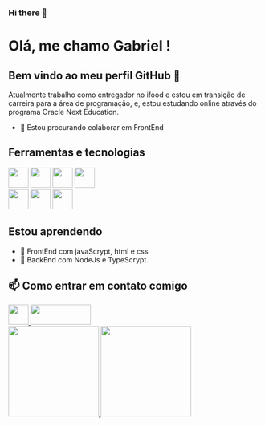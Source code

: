 ### Hi there 👋

# Olá, me chamo Gabriel ! 
## Bem vindo ao meu perfil GitHub 👋


Atualmente trabalho como entregador no ifood e estou em transição de carreira para a área de programação,
e, estou estudando online através do programa Oracle Next Education.

- 👯 Estou procurando colaborar em FrontEnd

## Ferramentas e tecnologias
<div>
            
<img loading="lazy" src="https://cdn.jsdelivr.net/gh/devicons/devicon@latest/icons/javascript/javascript-original.svg" width="40" height="40" />

            
<img loading="lazy" src="https://cdn.jsdelivr.net/gh/devicons/devicon@latest/icons/typescript/typescript-original.svg" width="40" height="40" />
          
            
<img loading="lazy" src="https://cdn.jsdelivr.net/gh/devicons/devicon@latest/icons/react/react-original-wordmark.svg" width="40" height="40" />

<img loading="lazy" src="https://cdn.jsdelivr.net/gh/devicons/devicon@latest/icons/html5/html5-original-wordmark.svg" width="40" height="40" />
</div>

<div>
<img loading="lazy" src="https://cdn.jsdelivr.net/gh/devicons/devicon@latest/icons/css3/css3-original-wordmark.svg" width="40" height="40" />
          
            
<img loading="lazy" src="https://cdn.jsdelivr.net/gh/devicons/devicon@latest/icons/nodejs/nodejs-plain-wordmark.svg" width="40" height="40" />

            
<img loading="lazy" src="https://cdn.jsdelivr.net/gh/devicons/devicon@latest/icons/git/git-plain-wordmark.svg" width="40" height="40" />
            
</div>

          


          

## Estou aprendendo 
- 🔎 FrontEnd com javaScrypt, html e css
- 🔎 BackEnd com NodeJs e TypeScrypt.


  
## 📫 Como entrar em contato comigo

<div gap="20" >
<a href="https://www.linkedin.com/in/gabriel-messias-dev/" target="blank">
            
<img src="https://cdn.jsdelivr.net/gh/devicons/devicon@latest/icons/linkedin/linkedin-original.svg" width="40" height="40" />
          
</a>
<a href="https://www.instagram.com/gmdasilva47/" target=blank><img loading="lazy" src="https://img.shields.io/badge/-Instagram-%23E4405F?style=for-the-badge&logo=instagram&logoColor=white" target="_blank" width="120" height="40" > </a>
            
</div>

            
<div>
<a href="https://github.com/gabriel4502">
<img loading="lazy" height="180em" src="https://github-readme-stats.vercel.app/api/top-langs/?username=gabriel4502&layout=compact&langs_count=7&theme=dracula"/>
<img loading="lazy" height="180em" src="https://github-readme-stats.vercel.app/api?username=gabriel4502&theme=highcontrast&hide_border=false&include_all_commits=false&count_private=true"/>
</div>


<!--
**Gabriel4502/Gabriel4502** is a ✨ _special_ ✨ repository because its `README.md` (this file) appears on your GitHub profile.

Here are some ideas to get you started:

- 🔭 I’m currently working on ...
- 🌱 I’m currently learning ...
- 👯 I’m looking to collaborate on ...
- 🤔 I’m looking for help with ...
- 💬 Ask me about ...
- 📫 How to reach me: ...
- 😄 Pronouns: ...
- ⚡ Fun fact: ...
-->
